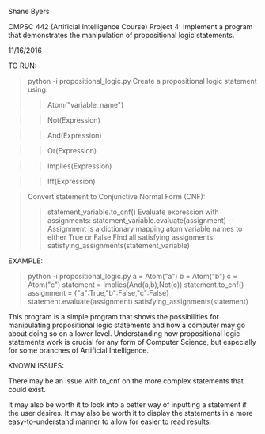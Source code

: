 Shane Byers

CMPSC 442 (Artificial Intelligence Course) Project 4: Implement a program that demonstrates the manipulation of propositional logic statements.

11/16/2016

TO RUN: 
>  python -i propositional_logic.py
>  Create a propositional logic statement using:
>>    Atom("variable_name")

>>    Not(Expression)

>>    And(Expression)

>>    Or(Expression)

>>    Implies(Expression)

>>    Iff(Expression)

>  Convert statement to Conjunctive Normal Form (CNF):
>>    statement_variable.to_cnf()
>  Evaluate expression with assignments:
>>    statement_variable.evaluate(assignment) -- Assignment is a dictionary mapping atom variable names to either True or False
>  Find all satisfying assignments:
>>    satisfying_assignments(statement_variable)
    
EXAMPLE:
>  python -i propositional_logic.py
>  a = Atom("a")
>  b = Atom("b")
>  c = Atom("c")
>  statement = Implies(And(a,b),Not(c))
>  statement.to_cnf()
>  assignment = {"a":True,"b":False,"c":False}
>  statement.evaluate(assignment)
>  satisfying_assignments(statement)
  
This program is a simple program that shows the possibilities for manipulating propositional logic statements and how a computer may go about doing so on a lower level. Understanding how propositional logic statements work is crucial for any form of Computer Science, but especially for some branches of Artificial Intelligence.
    
  

KNOWN ISSUES:

There may be an issue with to_cnf on the more complex statements that could exist.

It may also be worth it to look into a better way of inputting a statement if the user desires. It may also be worth it to display the statements in a more easy-to-understand manner to allow for easier to read results.
